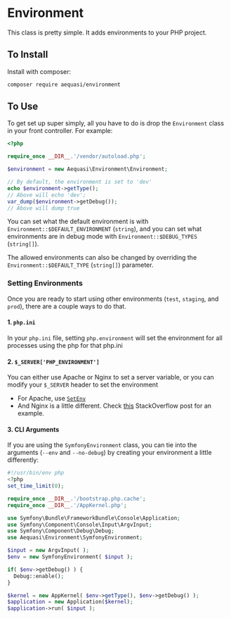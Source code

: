 Environment
===========

This class is pretty simple. It adds environments to your PHP project.

## To Install

Install with composer:

```sh
composer require aequasi/environment
```

## To Use

To get set up super simply, all you have to do is drop the `Environment` class in your
front controller. For example:

```php
<?php

require_once __DIR__.'/vendor/autoload.php';

$environment = new Aequasi\Environment\Environment;

// By default, the environment is set to 'dev'
echo $environment->getType();
// Above will echo 'dev';
var_dump($environment->getDebug());
// Above will dump true
```

You can set what the default environment is with `Environment::$DEFAULT_ENVIRONMENT` (`string`),
and you can set what environments are in debug mode with `Environment::$DEBUG_TYPES` (`string[]`).

The allowed environments can also be changed by overriding the `Environment::$DEFAULT_TYPE` (`string[]`) parameter.

### Setting Environments

Once you are ready to start using other environments (`test`, `staging`, and `prod`), there are a couple ways to do that.

#### 1. `php.ini`

In your `php.ini` file, setting `php.environment` will set the environment for all processes using the php for that php.ini

#### 2. `$_SERVER['PHP_ENVIRONMENT']`

You can either use Apache or Nginx to set a server variable, or you can modify your `$_SERVER` header to set the environment

* For Apache, use [`SetEnv`][0]
* And Nginx is a little different. Check [this][1] StackOverflow post for an example.

#### 3. CLI Arguments

If you are using the `SymfonyEnvironment` class, you can tie into the arguments (`--env` and `--no-debug`) by creating your environment
a little differently:

```php
#!/usr/bin/env php
<?php
set_time_limit(0);

require_once __DIR__.'/bootstrap.php.cache';
require_once __DIR__.'/AppKernel.php';

use Symfony\Bundle\FrameworkBundle\Console\Application;
use Symfony\Component\Console\Input\ArgvInput;
use Symfony\Component\Debug\Debug;
use Aequasi\Environment\SymfonyEnvironment;

$input = new ArgvInput( );
$env = new SymfonyEnvironment( $input );

if( $env->getDebug() ) {
  Debug::enable();
}

$kernel = new AppKernel( $env->getType(), $env->getDebug() );
$application = new Application($kernel);
$application->run( $input );
```


[0]: http://httpd.apache.org/docs/2.2/mod/mod_env.html#SetEnv
[1]: http://stackoverflow.com/a/19491780/248903
